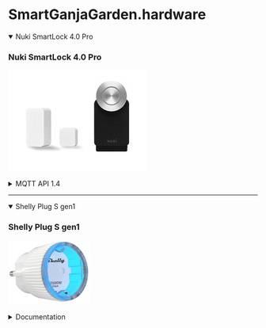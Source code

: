 # SmartGanjaGarden.hardware

<details open>
  <summary>Nuki SmartLock 4.0 Pro</summary>
  
  ### Nuki SmartLock 4.0 Pro
  ![SmartLock](https://github.com/SmartGanjaGarden/SmartGanjaGarden.hardware/blob/main/src/images/nuki-smart-lock-40-pro.jpg "Nuki Smart Lock 4.0 Pro")

  <details>
  <summary>MQTT API 1.4</summary>
  <br>  
  #LockActions

  |ID|smartlock|opener|
  |------|------|------|
  |1|unlock|activate rto|
  |2|lock|deactivate rto|
  |3|unlatch|electric strike actuation|
  |4|lock ‘n’ go|activate continuous mode|
  |5|lock ‘n’ go with unlatch|deactivate continuous mode|
  |6|full lock||
  |80|fob (without action)|fob (without action)
  |90|button (without action)|button (without action)|

  #Simple Lock Actions

  Possible outcome of a simple lock action (mapping handled in the firmware of the device):

  |action|smartlock/knob|smartlock/handle|opener|
  |------|------|------|------|
  |lock|lock|lock|deactivate rto and cm|
  |unlock|unlatch|unlock|open|

  #Lock States

  |ID|smartlock|opener|
  |------|------|------|
  |0|uncalibrated|untrained|
  |1|locked|online|
  |2|unlocking|-|
  |3|unlocked|rto active|
  |4|locking|-|
  |5|unlatched|open|
  |6|unlocked (lock ‘n’ go)|-|
  |7|unlatching|opening|
  |253|-|boot run|
  |254|motor blocked|-|
  |255|undefined|undefined|

  #Doorsensor States

  |ID|name|
  |------|------|
  |1|deactivated|
  |2|door closed|
  |3|door opened|
  |4|door state unknown|
  |5|calibrating|
  |16|Uncalibrated|
  |240|Tampered|
  |255|Unknown|

  #Trigger

  |ID|name|
  |------|------|
  |0|system / bluetooth command|
  |1|(reserved)|
  |2|button|
  |3|automatic (e.g. time control)|
  |6|auto lock|
  |171|HomeKit|
  |172|MQTT|

  #Device Type

  |ID|name|
  |------|------|
  |0|Smart Lock|
  |2|Opener|
  |3|Smart Door|
  |4|Smart Lock 3.0 (Pro)|

  #Modes

  |mode|smartlock|opener|Description|
  |------|------|------|------|
  |2|door mode|door mode|Operation mode after complete setup|
  |3|-|continuous mode|Ring to Open permanently active|

  #Published Topics for Device States

  The following topic structure is available per device and updated whenever an update to a device state occurs. In addition the “last updated” timestamp is changed with every update. The retain flag is activated with all topics and QOS = 0 is used.

  |Topic|Description|Example|
  |------|------|------|
  |deviceType|Nuki device type (see Device Types)|4|
  |name|Name of the device|Home door|
  |firmware|Current firmware version of the device|3.2.0|
  |mode|ID of the lock mode (see Modes)|2|
  |state|ID of the lock state (see Lock States)|1|
  |batteryCritical|Flag indicating if the batteries of the Nuki device are at critical level|true|
  |batteryChargeState|Value representing the current charge status in %|18|
  |batteryCharging|Flag indicating if the batteries of the Nuki device are charging at the moment|false|
  |keypadBatteryCritical|Flag indicating if the batteries of the paired Nuki Keypad are at critical level|false|
  |doorsensorState|ID of the door sensor state|2|
  |doorsensorBatteryCritical|Flag indicating if the batteries of the paired Nuki Door Sensor are at critical level|false|
  |ringactionTimestamp|Timestamp of the last ring-action. Only for Nuki Opener.|2018-10-03T06:49:00+00:00|
  |serverConnected|Connection state to the Nuki server.|true|
  |timestamp|Timestamp of the retrieval of the last update|2018-10-03T06:49:00+00:00|
  |connected|Indicates if the device is currently connected to the MQTT server or not. Uses “false” as the last will message, which will be set by the mqtt server automatically if the device disconnects.|true|

  #Published and Subscribed Topics for Device Control

  The following topic structure allows to send commands to the device via a topic to which the device subscribes. For all messages QOS = 2 is used. The retain flag is not set.

  If “Allow locking” is disabled during provisioning, the device does not subscribe to the lockAction, lock and unlock topics.

  |Topic|Description|Example|
  |------|------|------|
  |lockAction|ID of the desired Lock Action. Only actions 1-6 are supported.|1|
  |lock|Set to “true” to execute the simple lock action “lock”|true|
  |unlock|Set to “true” to execute the simple lock action “unlock”|true|
  |commandResponse|The Nuki device publishes to this topic the return code of the last command it executed: <br>0 = Success<br>1-255 = Error code as described in the BLE API.<br>Note: Nuki devices can only process one command at a time. If several commands are sent in parallel the commandResponses might overlap.|0|
  |lockActionEvent|The Nuki device publishes to this topic a comma separated list whenever a lock action is about to be executed:<br>● LockAction<br>● Trigger<br>● Auth-ID: Auth-ID of the user<br>● Code-ID: ID of the Keypad code, 0 = unknown<br>● Auto- Unlock (0 or 1) or number of button presses (only button & fob actions) or Keypad source (0 = back key, 1 = code, 2 = fingerprint)<br>● Only lock actions that are attempted to be executed are reported. E.g. unsuccessful Keypad code entries or lock commands outside of a time window are not published.<br><br><br><br><br><br><br><br>| Unlatch via Keypad with Auth-ID 54321 from Code-ID 12345:<br>3,0,54321,12345,1<br><br>Auto-Unlock via App from Auth-ID 54322:<br>1,0,54322,0,1<br><br>Lock’n Go via Button:<br>4,2,0,0,0<br><br>Button configured to “no action on double click” and pressed twice:<br>90,2,0,0,2<br><br>Fob with auth-id 54322 configured to “unlatch” on triple click and pressed 3x:<br>3,3,54322,0,3|
</details>
</details>

---

<details open>
  <summary>Shelly Plug S gen1</summary>
  
  ### Shelly Plug S gen1
  ![SmartPlug](https://github.com/SmartGanjaGarden/SmartGanjaGarden.hardware/blob/main/src/images/shelly_plug_s_gen1.png "Shelly Plug S gen1")
  
  <details>
  <summary>Documentation</summary>
  i would like to be a link
</details>
</details>

